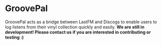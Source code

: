 # GroovePal
GroovePal acts as a bridge between LastFM and Discogs to enable users to log listens from their vinyl collection quickly and easily.
**We are still in development! Please contact us if you are interested in contributing or testing :)**
